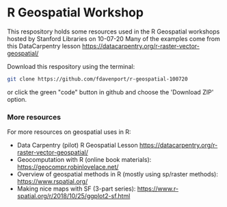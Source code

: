# R Geospatial Workshop
This respository holds some resources used in the R Geospatial workshops hosted by Stanford Libraries on 10-07-20
Many of the examples come from this DataCarpentry lesson https://datacarpentry.org/r-raster-vector-geospatial/

Download this respository using the terminal: 
```sh
git clone https://github.com/fdavenport/r-geospatial-100720
```
or click the green "code" button in github and choose the 'Download
ZIP' option.  


### More resources
For more resources on geospatial uses in R: 
* Data Carpentry (pilot) R Geospatial Lesson
  https://datacarpentry.org/r-raster-vector-geospatial/
* Geocomputation with R (online book materials): https://geocompr.robinlovelace.net/
* Overview of geospatial methods in R (mostly using sp/raster methods): https://www.rspatial.org/
* Making nice maps with SF (3-part series): https://www.r-spatial.org/r/2018/10/25/ggplot2-sf.html
